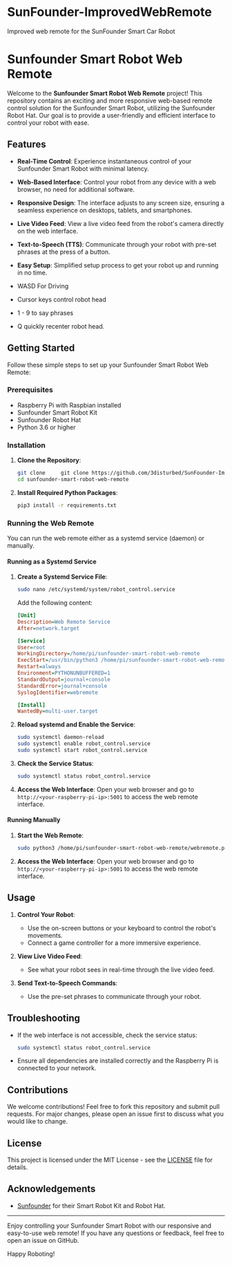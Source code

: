 # SunFounder-ImprovedWebRemote
Improved web remote for the SunFounder Smart Car Robot
# Sunfounder Smart Robot Web Remote

Welcome to the **Sunfounder Smart Robot Web Remote** project! This repository contains an exciting and more responsive web-based remote control solution for the Sunfounder Smart Robot, utilizing the Sunfounder Robot Hat. Our goal is to provide a user-friendly and efficient interface to control your robot with ease.

## Features

- **Real-Time Control**: Experience instantaneous control of your Sunfounder Smart Robot with minimal latency.
- **Web-Based Interface**: Control your robot from any device with a web browser, no need for additional software.
- **Responsive Design**: The interface adjusts to any screen size, ensuring a seamless experience on desktops, tablets, and smartphones.
- **Live Video Feed**: View a live video feed from the robot's camera directly on the web interface.
- **Text-to-Speech (TTS)**: Communicate through your robot with pre-set phrases at the press of a button.
- **Easy Setup**: Simplified setup process to get your robot up and running in no time.

- WASD For Driving
- Cursor keys control robot head
- 1 - 9 to say phrases
- Q quickly recenter robot head.

## Getting Started

Follow these simple steps to set up your Sunfounder Smart Robot Web Remote:

### Prerequisites

- Raspberry Pi with Raspbian installed
- Sunfounder Smart Robot Kit
- Sunfounder Robot Hat
- Python 3.6 or higher

### Installation

1. **Clone the Repository**:
    ```sh
    git clone     git clone https://github.com/3disturbed/SunFounder-ImprovedWebRemote.git
    cd sunfounder-smart-robot-web-remote
    ```

2. **Install Required Python Packages**:
    ```sh
    pip3 install -r requirements.txt
    ```

### Running the Web Remote

You can run the web remote either as a systemd service (daemon) or manually. 

#### Running as a Systemd Service

1. **Create a Systemd Service File**:
    ```sh
    sudo nano /etc/systemd/system/robot_control.service
    ```
    Add the following content:
    ```ini
    [Unit]
    Description=Web Remote Service
    After=network.target

    [Service]
    User=root
    WorkingDirectory=/home/pi/sunfounder-smart-robot-web-remote
    ExecStart=/usr/bin/python3 /home/pi/sunfounder-smart-robot-web-remote/webremote.py
    Restart=always
    Environment=PYTHONUNBUFFERED=1
    StandardOutput=journal+console
    StandardError=journal+console
    SyslogIdentifier=webremote

    [Install]
    WantedBy=multi-user.target
    ```

2. **Reload systemd and Enable the Service**:
    ```sh
    sudo systemctl daemon-reload
    sudo systemctl enable robot_control.service
    sudo systemctl start robot_control.service
    ```

3. **Check the Service Status**:
    ```sh
    sudo systemctl status robot_control.service
    ```

4. **Access the Web Interface**:
    Open your web browser and go to `http://<your-raspberry-pi-ip>:5001` to access the web remote interface.

#### Running Manually

1. **Start the Web Remote**:
    ```sh
    sudo python3 /home/pi/sunfounder-smart-robot-web-remote/webremote.py
    ```

2. **Access the Web Interface**:
    Open your web browser and go to `http://<your-raspberry-pi-ip>:5001` to access the web remote interface.

## Usage

1. **Control Your Robot**:
    - Use the on-screen buttons or your keyboard to control the robot's movements.
    - Connect a game controller for a more immersive experience.

2. **View Live Video Feed**:
    - See what your robot sees in real-time through the live video feed.

3. **Send Text-to-Speech Commands**:
    - Use the pre-set phrases to communicate through your robot.

## Troubleshooting

- If the web interface is not accessible, check the service status:
    ```sh
    sudo systemctl status robot_control.service
    ```
- Ensure all dependencies are installed correctly and the Raspberry Pi is connected to your network.

## Contributions

We welcome contributions! Feel free to fork this repository and submit pull requests. For major changes, please open an issue first to discuss what you would like to change.

## License

This project is licensed under the MIT License - see the [LICENSE](LICENSE) file for details.

## Acknowledgements

- [Sunfounder](https://www.sunfounder.com) for their Smart Robot Kit and Robot Hat.

---

Enjoy controlling your Sunfounder Smart Robot with our responsive and easy-to-use web remote! If you have any questions or feedback, feel free to open an issue on GitHub.

Happy Roboting!
